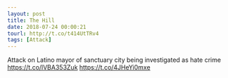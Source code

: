 ```yaml
---
layout: post
title: The Hill
date: 2018-07-24 00:00:21
tourl: http://t.co/t414UtTRv4
tags: [Attack]
---
```

Attack on Latino mayor of sanctuary city being investigated as hate crime https://t.co/lVBA353Zuk https://t.co/4JHeYi0mxe